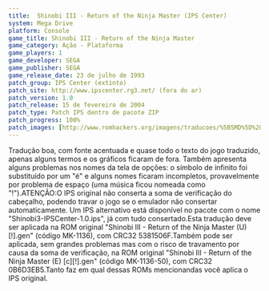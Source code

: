 ```yaml
---
title:  Shinobi III - Return of the Ninja Master (IPS Center)
system: Mega Drive
platform: Console
game_title: Shinobi III - Return of the Ninja Master
game_category: Ação - Plataforma
game_players: 1
game_developer: SEGA
game_publisher: SEGA
game_release_date: 23 de julho de 1993
patch_group: IPS Center (extinto)
patch_site: http://www.ipscenter.rg3.net/ (fora do ar)
patch_version: 1.0
patch_release: 15 de fevereiro de 2004
patch_type: Patch IPS dentro de pacote ZIP
patch_progress: 100%
patch_images: [http://www.romhackers.org/imagens/traducoes/%5BSMD%5D%20Shinobi%20III%20-%20Return%20of%20the%20Ninja%20Master%20-%20IPS%20Center%20-%201.png,http://www.romhackers.org/imagens/traducoes/%5BSMD%5D%20Shinobi%20III%20-%20Return%20of%20the%20Ninja%20Master%20-%20IPS%20Center%20-%202.png,http://www.romhackers.org/imagens/traducoes/%5BSMD%5D%20Shinobi%20III%20-%20Return%20of%20the%20Ninja%20Master%20-%20IPS%20Center%20-%203.png]
---
```

Tradução boa, com fonte acentuada e quase todo o texto do jogo traduzido, apenas alguns termos e os gráficos ficaram de fora. Também apresenta alguns problemas nos nomes da tela de opções: o símbolo de infinito foi substituído por um "é" e alguns nomes ficaram incompletos, provavelmente por problema de espaço (uma música ficou nomeada como "!").ATENÇÃO:O IPS original não conserta a soma de verificação do cabeçalho, podendo travar o jogo se o emulador não consertar automaticamente. Um IPS alternativo está disponível no pacote com o nome "Shinobi3-IPSCenter-1.0.ips", já com tudo consertado.Esta tradução deve ser aplicada na ROM original "Shinobi III - Return of the Ninja Master (U) [!].gen" (código MK-1136), com CRC32 5381506F.Também pode ser aplicada, sem grandes problemas mas com o risco de travamento por causa da soma de verificação, na ROM original "Shinobi III - Return of the Ninja Master (E) [c][!].gen" (código MK-1136-50), com CRC32 0B6D3EB5.Tanto faz em qual dessas ROMs mencionandas você aplica o IPS original.